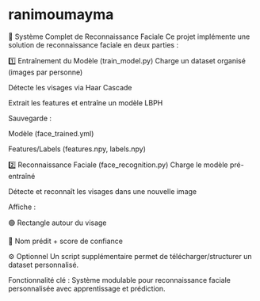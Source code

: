 # ranimoumayma
📌 Système Complet de Reconnaissance Faciale
Ce projet implémente une solution de reconnaissance faciale en deux parties :

1️⃣ Entraînement du Modèle (train_model.py)
Charge un dataset organisé (images par personne)

Détecte les visages via Haar Cascade

Extrait les features et entraîne un modèle LBPH

Sauvegarde :

Modèle (face_trained.yml)

Features/Labels (features.npy, labels.npy)

2️⃣ Reconnaissance Faciale (face_recognition.py)
Charge le modèle pré-entraîné

Détecte et reconnaît les visages dans une nouvelle image

Affiche :

🟢 Rectangle autour du visage

📝 Nom prédit + score de confiance

⚙️ Optionnel
Un script supplémentaire permet de télécharger/structurer un dataset personnalisé.

Fonctionnalité clé : Système modulable pour reconnaissance faciale personnalisée avec apprentissage et prédiction.
